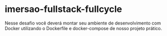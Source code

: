 # imersao-fullstack-fullcycle
Nesse desafio você deverá montar seu ambiente de desenvolvimento com Docker utilizando o Dockerfile e docker-compose de nosso projeto prático.
